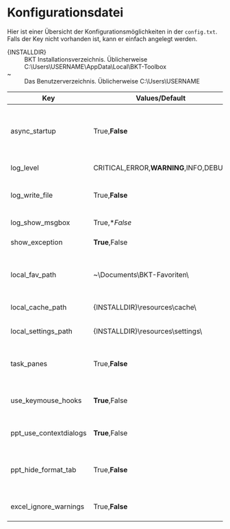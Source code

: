 # Konfigurationsdatei

Hier ist einer Übersicht der Konfigurationsmöglichkeiten in der `config.txt`. Falls der Key nicht vorhanden ist, kann er einfach angelegt werden.

<dl>
  <dt>{INSTALLDIR}</dt>
  <dd>BKT Installationsverzeichnis. Üblicherweise C:\Users\USERNAME\AppData\Local\BKT-Toolbox</dd>
  <dt>~</dt>
  <dd>Das Benutzerverzeichnis. Üblicherweise C:\Users\USERNAME</dd>
</dl>

Key 					| Values/**Default**	| Explanation
--- 					| --- 					| ---
async_startup 			| True,**False** 		| Asynchroner Start: Lädt die UI verzögert, wodurch der PowerPoint-Start beschleunigt wird. [BETA-Funktion]
log_level				| CRITICAL,ERROR,**WARNING**,INFO,DEBUG | Mindestlevel für Logging.
log_write_file			| True,**False**		| Log-Datei `bkt-debug.log` und `bkt-debug-py.log` schreiben an/aus
log_show_msgbox			| True,**False*			| Log-Einträge als Messagebox anzeigen.
show_exception			| **True**,False		| Kritische Fehler als Messagebox anzeigen.
local_fav_path			| \~\Documents\BKT-Favoriten\		| Pfad zur Speicherung von BKT-Favoriten, bspw. Custom Formats, Farbleiste, Chartlib.
local_cache_path		| {INSTALLDIR}\resources\cache\		| Pfad zur Anlage von Cache-Dateien.
local_settings_path		| {INSTALLDIR}\resources\settings\	| Pfad zur Speicherung der Einstellungsdatenbank.
task_panes				| True,**False**	| Task Panes (Seitenleiste) de-/aktivieren. [BETA-Funktion]
use_keymouse_hooks		| **True**,False 	| Maus- und Tastaturevents verwenden, bspw. für Contextdialogs.
ppt_use_contextdialogs	| **True**,False 	| PowerPoint-Contextdialogs ein-/ausschalten.
ppt_hide_format_tab		| True,**False** 	| PowerPoint Format-Tab ein-/ausblenden, um die Wechsel zu dem Tab bei neuen Shapes zu verhindern.
excel_ignore_warnings	| True,**False** 	| Rückgängig-Warnmeldung in Excel nicht mehr anzeigen.